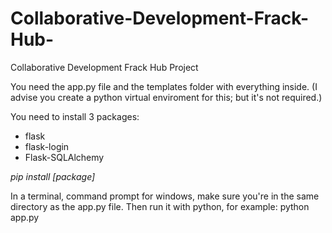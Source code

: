 # Collaborative-Development-Frack-Hub-
Collaborative Development Frack Hub Project


You need the app.py file and the templates folder with everything inside.
(I advise you create a python virtual enviroment for this; but it's not required.)

You need to install 3 packages:
- flask
- flask-login
- Flask-SQLAlchemy

*pip install [package]*

In a terminal, command prompt for windows, make sure you're in the same directory as the app.py file.
Then run it with python, for example:
  python app.py
